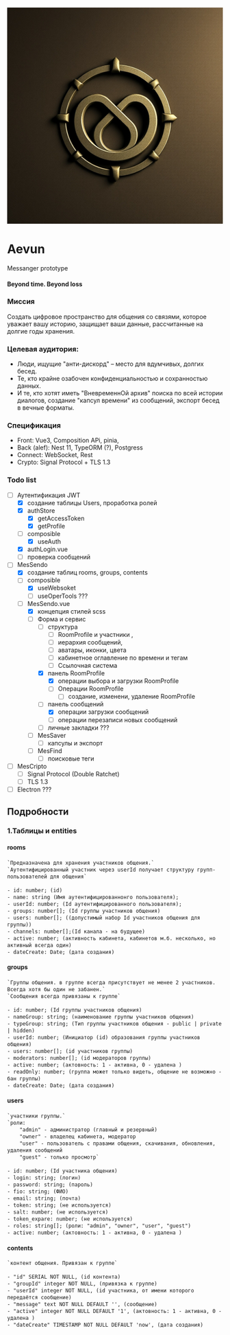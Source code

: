 ![Эвум](public/Aevum-1.png)

# Aevun

Messanger prototype

#### Beyond time. Beyond loss

### Миссия

Создать цифровое пространство для общения со связями, которое уважает вашу историю, защищает ваши данные, рассчитанные на долгие годы хранения.

### Целевая аудитория:

- Люди, ищущие "анти-дискорд" – место для вдумчивых, долгих бесед.
- Те, кто крайне озабочен конфиденциальностью и сохранностью данных.
- И те, кто хотят иметь "ВневременнОй архив" поиска по всей истории диалогов, создание "капсул времени" из сообщений, экспорт бесед в вечные форматы.

### Спецификация

- Front: Vue3, Composition APi, pinia,
- Back (alef): Nest 11, TypeORM (?), Postgress
- Connect: WebSocket, Rest
- Crypto: Signal Protocol + TLS 1.3

### Todo list

- [ ] Аутентификация JWT
  - [x] создание таблицы Users, проработка ролей
  - [x] authStore
    - [x] getAccessToken
    - [x] getProfile
  - [ ] composible
    - [x] useAuth
  - [x] authLogin.vue
  - [ ] проверка сообщений
- [ ] MesSendo
  - [x] создание таблиц rooms, groups, contents
  - [ ] composible
    - [x] useWebsoket
    - [ ] useOperTools ???
  - [ ] MesSendo.vue
    - [x] концепция стилей scss
    - [ ] Форма и сервис
      - [ ] структура
        - [ ] RoomProfile и участники ,
        - [ ] иерархия сообщений,
        - [ ] аватары, иконки, цвета
        - [ ] кабинетное оглавление по времени и тегам
        - [ ] Ссылочная система
      - [x] панель RoomProfile
        - [x] операции выбора и загрузки RoomProfile
        - [ ] Операции RoomProfile
          - [ ] создание, изменени, удаление RoomProfile
      - [ ] панель сообщений
        - [x] операции загрузки сообщений
        - [ ] операции перезаписи новых сообщений
      - [ ] личные закладки ???
    - [ ] MesSaver
      - [ ] капсулы и экспорт
    - [ ] MesFind
      - [ ] поисковые теги
- [ ] MesCripto
  - [ ] Signal Protocol (Double Ratchet)
  - [ ] TLS 1.3
- [ ] Electron ???

## Подробности

### 1.Таблицы и entities

#### rooms

    `Предназначена для хранения участников общения.`
    `Аутентифицированный участник через userId получает структуру групп-пользователей для общения`

    - id: number; (id)
    - name: string (Имя аутентифицированнонго пользователя);
    - userId: number; (Id аутентифицированного пользователя);
    - groups: number[]; (Id группы участников общения)
    - users: number[]; ((допустимый набор Id участников общения для группы))
    - channels: number[];(Id канала - на будущее)
    - active: number; (активность кабинета, кабинетов м.б. несколько, но активный всегда один)
    - dateCreate: Date; (дата создания)

#### groups

    `Группы общения. в группе всегда присутствует не менее 2 участников. Всегда хотя бы один не забанен.`
    `Сообщения всегда привязаны к группе`

    - id: number; (Id группы участников общения)
    - nameGroup: string; (наименование группы участников общения)
    - typeGroup: string; (Тип группы участников общения - public | private | hidden)
    - userId: number; (Инициатор (id) образования группы участников общения)
    - users: number[]; (id участников группы)
    - moderators: number[]; (id модераторов группы)
    - active: number; (актовность: 1 - активна, 0 - удалена )
    - readOnly: number; (группа может только видеть, общение не возможно - бан группы)
    - dateCreate: Date; (дата создания)

#### users

    `участники группы.`
    `роли:
        "admin" - администратор (главный и резервный)
        "owner" - владелец кабинета, модератор
        "user" - пользователь с правами общения, скачивания, обновления, удаления сообщений
        "guest" - только просмотр`

    - id: number; (Id участника общения)
    - login: string; (логин)
    - password: string; (пароль)
    - fio: string; (ФИО)
    - email: string; (почта)
    - token: string; (не используется)
    - salt: number; (не используется)
    - token_expare: number; (не используется)
    - roles: string[]; (роли: "admin", "owner", "user", "guest")
    - active: number; (актовность: 1 - активна, 0 - удалена )

#### contents
    `контент общения. Привязан к группе`

    - "id" SERIAL NOT NULL, (id контента)
    - "groupId" integer NOT NULL, (привязка к группе)
    - "userId" integer NOT NULL, (id участника, от имени которого передаётся сообщение)
    - "message" text NOT NULL DEFAULT '', (сообщение)
    - "active" integer NOT NULL DEFAULT '1', (актовность: 1 - активна, 0 - удалена )
    - "dateCreate" TIMESTAMP NOT NULL DEFAULT 'now', (дата создания)
